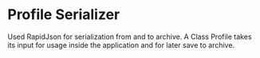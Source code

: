 # Profile Serializer
Used RapidJson for serialization from and to archive. A Class Profile takes its input for usage inside the application and for later save to archive.